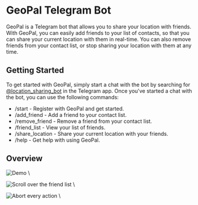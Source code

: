 # GeoPal Telegram Bot

GeoPal is a Telegram bot that allows you to share your location with friends. With GeoPal, you can easily add friends to your list of contacts, so that you can share your current location with them in real-time. You can also remove friends from your contact list, or stop sharing your location with them at any time.

## Getting Started

To get started with GeoPal, simply start a chat with the bot by searching for [@location_sharing_bot](https://t.me/location_sharing_bot) in the Telegram app. Once you've started a chat with the bot, you can use the following commands:

- /start - Register with GeoPal and get started.
- /add_friend - Add a friend to your contact list.
- /remove_friend - Remove a friend from your contact list.
- /friend_list - View your list of friends.
- /share_location - Share your current location with your friends.
- /help - Get help with using GeoPal.

## Overview
![Demo](resources/markdown/demo.gif) \

![Scroll over the friend list](resources/markdown/friend_list.gif) \

![Abort every action](resources/markdown/abort.gif) \
